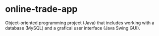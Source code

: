 # online-trade-app
Object-oriented programming project (Java) that includes working with a database (MySQL) and a grafical user interface (Java Swing GUI).
